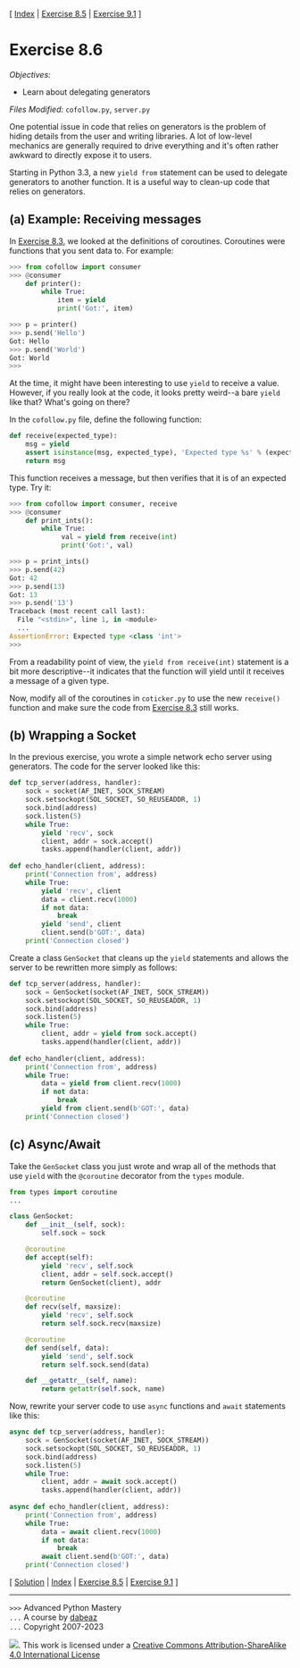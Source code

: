 \[ [Index](index.md) | [Exercise 8.5](ex8_5.md) | [Exercise 9.1](ex9_1.md) \]

# Exercise 8.6

*Objectives:*

- Learn about delegating generators

*Files Modified:* `cofollow.py`, `server.py`

One potential issue in code that relies on generators is the problem
of hiding details from the user and writing libraries. A lot of low-level
mechanics are generally required to drive everything and it's often rather
awkward to directly expose it to users.

Starting in Python 3.3, a new `yield from` statement can be used to
delegate generators to another function. It is a useful way to
clean-up code that relies on generators.

## (a) Example: Receiving messages

In [Exercise 8.3](ex8_3.md), we looked at the definitions of coroutines.
Coroutines were functions that you sent data to. For example:

```python
>>> from cofollow import consumer
>>> @consumer
    def printer():
        while True:
            item = yield
            print('Got:', item)

>>> p = printer()
>>> p.send('Hello')
Got: Hello
>>> p.send('World')
Got: World
>>>
```

At the time, it might have been interesting to use `yield` to receive a
value. However, if you really look at the code, it looks pretty weird--a
bare `yield` like that? What's going on there?

In the `cofollow.py` file, define the following function:

```python
def receive(expected_type):
    msg = yield
    assert isinstance(msg, expected_type), 'Expected type %s' % (expected_type)
    return msg
```

This function receives a message, but then verifies that it is of an expected
type. Try it:

```python
>>> from cofollow import consumer, receive
>>> @consumer
    def print_ints():
        while True:
             val = yield from receive(int)
             print('Got:', val)

>>> p = print_ints()
>>> p.send(42)
Got: 42
>>> p.send(13)
Got: 13
>>> p.send('13')
Traceback (most recent call last):
  File "<stdin>", line 1, in <module>
  ...
AssertionError: Expected type <class 'int'>
>>> 
```

From a readability point of view, the `yield from receive(int)` statement
is a bit more descriptive--it indicates that the function will yield until
it receives a message of a given type.

Now, modify all of the coroutines in `coticker.py` to use the new `receive()`
function and make sure the code from [Exercise 8.3](ex8_3.md) still
works.

## (b) Wrapping a Socket

In the previous exercise, you wrote a simple network echo server using
generators. The code for the server looked like this:

```python
def tcp_server(address, handler):
    sock = socket(AF_INET, SOCK_STREAM)
    sock.setsockopt(SOL_SOCKET, SO_REUSEADDR, 1)
    sock.bind(address)
    sock.listen(5)
    while True:
        yield 'recv', sock
        client, addr = sock.accept()
        tasks.append(handler(client, addr))
        
def echo_handler(client, address):
    print('Connection from', address)
    while True:
        yield 'recv', client
        data = client.recv(1000)
        if not data:
            break
        yield 'send', client
        client.send(b'GOT:', data)
    print('Connection closed')
```

Create a class `GenSocket` that cleans up the `yield` statements and
allows the server to be rewritten more simply as follows:

```python
def tcp_server(address, handler):
    sock = GenSocket(socket(AF_INET, SOCK_STREAM))
    sock.setsockopt(SOL_SOCKET, SO_REUSEADDR, 1)
    sock.bind(address)
    sock.listen(5)
    while True:
        client, addr = yield from sock.accept()
        tasks.append(handler(client, addr))
        
def echo_handler(client, address):
    print('Connection from', address)
    while True:
        data = yield from client.recv(1000)
        if not data:
            break
        yield from client.send(b'GOT:', data)
    print('Connection closed')
```

## (c) Async/Await

Take the `GenSocket` class you just wrote and wrap all of the methods
that use `yield` with the `@coroutine` decorator from the `types` module.

```python
from types import coroutine
...

class GenSocket:
    def __init__(self, sock):
        self.sock = sock

    @coroutine
    def accept(self):
        yield 'recv', self.sock
        client, addr = self.sock.accept()
        return GenSocket(client), addr

    @coroutine
    def recv(self, maxsize):
        yield 'recv', self.sock
        return self.sock.recv(maxsize)

    @coroutine
    def send(self, data):
        yield 'send', self.sock
        return self.sock.send(data)

    def __getattr__(self, name):
        return getattr(self.sock, name)
```

Now, rewrite your server code to use `async` functions and `await` statements like this:

```python
async def tcp_server(address, handler):
    sock = GenSocket(socket(AF_INET, SOCK_STREAM))
    sock.setsockopt(SOL_SOCKET, SO_REUSEADDR, 1)
    sock.bind(address)
    sock.listen(5)
    while True:
        client, addr = await sock.accept()
        tasks.append(handler(client, addr))
        
async def echo_handler(client, address):
    print('Connection from', address)
    while True:
        data = await client.recv(1000)
        if not data:
            break
        await client.send(b'GOT:', data)
    print('Connection closed')
```

\[ [Solution](soln8_6.md) | [Index](index.md) | [Exercise 8.5](ex8_5.md) | [Exercise 9.1](ex9_1.md) \]

----
`>>>` Advanced Python Mastery  
`...` A course by [dabeaz](https://www.dabeaz.com)  
`...` Copyright 2007-2023

![](https://i.creativecommons.org/l/by-sa/4.0/88x31.png). This work is licensed under
a [Creative Commons Attribution-ShareAlike 4.0 International License](http://creativecommons.org/licenses/by-sa/4.0/)
